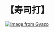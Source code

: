 # 【寿司打】 #

[![Image from Gyazo](https://i.gyazo.com/7d435dcea8b794490ce154ba029717d4.jpg)](https://gyazo.com/7d435dcea8b794490ce154ba029717d4)
